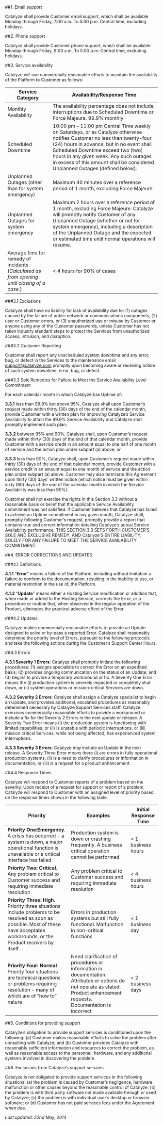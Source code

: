 ##1.	Email support

Catalyze shall provide Customer email support, which shall be available Monday through Friday, 7:00 a.m. To 5:00 p.m. Central time, excluding holidays.##2.	Phone support
Catalyze shall provide Customer phone support, which shall be available Monday through Friday, 9:00 a.m. To 5:00 p.m. Central time, excluding holidays.##3.	Service availability
Catalyze will use commercially reasonable efforts to maintain the availability of the Platform to Customer as follows:| Service Category	 | Availability/Response Time |
|------------------|-----------------------------|
|Monthly Availability | The availability percentage does not include interruptions due to Scheduled Downtime or Force Majeure.	99.9% monthly||Scheduled Downtime| 10:00 pm – 11:00 pm Central Time weekly on Saturdays, or as Catalyze otherwise notifies Customer no less than twenty-four (24) hours in advance, but in no event shall Scheduled Downtime exceed two (two) hours in any given week.  Any such outages in excess of this amount shall be considered Unplanned Outages (defined below).||Unplanned Outages (other than for system emergency)|Maximum 40 minutes over a reference period of 1 month, excluding Force Majeure.||Unplanned Outages for system emergency| 	Maximum 2 hours over a reference period of 1 month, excluding Force Majeure.  Catalyze will promptly notify Customer of any Unplanned Outage (whether or not for system emergency), including a description of the Unplanned Outage and the expected or estimated time until normal operations will resume. ||Average time for remedy of incidents (*Calculated as from opening until closing of a case.*)| 	< 4 hours for 90% of cases |
###3.1	Exclusions
Catalyze shall have no liability for lack of availability due to: (1) outages caused by the failure of public network or communications components, (2) user or Customer errors, or (3) unauthorized use or misuse by Customer or anyone using any of the Customer passwords, unless Customer has not taken industry standard steps to protect the Services from unauthorized access, intrusion, and disruption.  ###3.2	Customer Reporting
Customer shall report any unscheduled system downtime and any error, bug, or defect in the Services to the maintenance email support@catalyze.com promptly upon becoming aware or receiving notice of such system downtime, error, bug, or defect. ###3.3	Sole Remedies for Failure to Meet the Service Availability Level Commitment
For each calendar month in which Catalyze has Uptime of: **3.3.1**	less than 99.9% but above 95%, Catalyze shall upon Customer’s request made within thirty (30) days of the end of the calendar month, provide Customer with a written plan for improving Catalyze’s Service Availability to attain the 99.9% Service Availability and Catalyze shall promptly implement such plan; **3.3.2**	between 95% and 90%, Catalyze shall, upon Customer’s request made within thirty (30) days of the end of that calendar month, provide Customer with a service credit in an amount equal to one half of one month of service and the action plan under subpart (a) above; or**3.3.3** less than 90%, Catalyze shall, upon Customer’s request made within thirty (30) days of the end of that calendar month, provide Customer with a service credit in an amount equal to one month of service and the action plan under subpart (a) above. Customer may also terminate this Agreement upon thirty (30) days’ written notice (which notice must be given within sixty (60) days of the end of the calendar month in which the Service Availability was less than 90%).  Customer shall not exercise the rights in this Section 3.3 without a reasonable basis or belief that the applicable Service Availability commitment was not satisfied. If Customer believes that Catalyze has failed to achieve an Uptime commitment in any given month, Catalyze shall, promptly following Customer’s request, promptly provide a report that contains true and correct information detailing Catalyze’s actual Service Availability performance. THIS SECTION 3.3 SETS FORTH CUSTOMER’S SOLE AND EXCLUSIVE REMEDY, AND Catalyze’S ENTIRE LIABILITY, SOLELY FOR ANY FAILURE TO MEET THE SERVICE AVAILABILITY COMMITMENT.
##4.	ERROR CORRECTIONS AND UPDATES
###4.1	Definitions
**4.1.1**	“**Error**” means a failure of the Platform, including without limitation a failure to conform to the documentation, resulting in the inability to use, or material restriction in the use of, the Platform.**4.1.2**	“**Update**” means either a Hosting Service modification or addition that, when made or added to the Hosting Service, corrects the Error, or a procedure or routine that, when observed in the regular operation of the Product, eliminates the practical adverse effect of the Error. ###4.2	Updates
Catalyze makes commercially reasonable efforts to provide an Update designed to solve or by-pass a reported Error. Catalyze shall reasonably determine the priority level of Errors, pursuant to the following protocols and take the following actions during the Customer’s Support Center Hours.##4.3	Errors
**4.3.1	 Severity 1 Errors**:  Catalyze shall promptly initiate the following procedures: (1) assigns specialists to correct the Error on an expedited basis; (2) provides ongoing communication on the status of an Update; and (3) begins to provide a temporary workaround or fix.  A Severity One Error means the (i) production system is severely impacted or completely shut down, or (ii) system operations or mission-critical Services are down.**4.3.2	 Severity 2 Errors**:  Catalyze shall assign a Catalyze specialist to begin an Update, and provides additional, escalated procedures as reasonably determined necessary by Catalyze Support Services staff.  Catalyze exercises commercially reasonable efforts to provide a workaround or include a fix for the Severity 2 Errors in the next update or release.   A Severity Two Error means (i) the production system is functioning with limited capabilities, or (ii) is unstable with periodic interruptions, or (iii) mission critical Services, while not being affected, has experienced system interruptions. **4.3.3	 Severity 3 Errors**:  Catalyze may include an Update in the next release.  A Severity Three Error means there (i) are errors in fully operational production systems, (ii) is a need to clarify procedures or information in documentation, or (iii) is a request for a product enhancement.  ##4.4	Response Times
Catalyze will respond to Customer reports of a problem based on the severity. Upon receipt of a request for support or report of a problem, Catalyze will respond to Customer with an assigned level of priority based on the response times shown in the following table. 
|Priority	| Examples	| Initial Response Time |
|----------|----------|-----------------------||**Priority One:Emergency**. A crisis has occurred - a system is down, a major operational function is unavailable or a critical interface has failed|Production system is down or crashing frequently. A business critical operation cannot be performed|< 1 business hours||**Priority Two: Critical**. Any problem critical to Customer success and requiring immediate resolution|Any problem critical to Customer success and requiring immediate resolution |< 4 business hours ||**Priority Three:  High**. Priority three situations include problems to be resolved as soon as possible.  Most of these have acceptable workarounds, or the Product recovers by itself.|Errors in production systems but still fully functional. Malfunction in non-critical functions|< 1 business day||**Priority Four:  Normal** Priority four situations are technical questions or problems requiring resolution - many of which are of “how to” nature|Need clarification of procedures or information in documentation. Attributes or options do not operate as stated. Product enhancement requests. Documentation is incorrect|< 2 business days|##5.	Conditions for providing support
Catalyze’s obligation to provide support services is conditioned upon the following:  (a) Customer makes reasonable efforts to solve the problem after consulting with Catalyze; and (b) Customer provides Catalyze with reasonably sufficient information and resources to correct the problem, as well as reasonable access to the personnel, hardware, and any additional systems involved in discovering the problem.##6.	Exclusions from Catalyze’s support services
Catalyze is not obligated to provide support services in the following situations: (a) the problem is caused by Customer’s negligence, hardware malfunction or other causes beyond the reasonable control of Catalyze; (b) the problem is with third party software not made available through or used by Catalyze; (c) the problem is with individual user’s desktop or browser software; or (d) Customer has not paid services fees under the Agreement when due.
*Last updated: 22nd May, 2014*